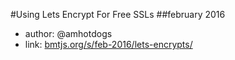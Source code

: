 #Using Lets Encrypt For Free SSLs
##february 2016

- author: @amhotdogs
- link: [bmtjs.org/s/feb-2016/lets-encrypts/](http://bmtjs.org/s/feb-2016/lets-encrypts/)